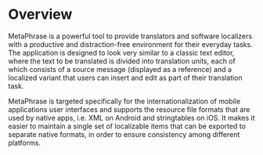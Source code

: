 # Overview

MetaPhrase is a powerful tool to provide translators and software localizers with a productive and distraction-free environment for their everyday tasks. The application is designed to look very similar to a classic text editor, where the text to be translated is divided into translation units, each of which consists of a source message (displayed as a reference) and a localized variant that users can insert and edit as part of their translation task.

MetaPhrase is targeted specifically for the internationalization of mobile applications user interfaces and supports the resource file formats that are used by native apps, i.e. XML on Android and stringtables on iOS. It makes it easier to maintain a single set of localizable items that can be exported to separate native formats, in order to ensure consistency among different platforms.
